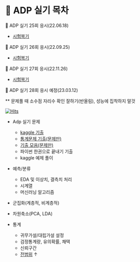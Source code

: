 # :pencil: ADP 실기 목차

:pushpin: ADP 실기 25회 응시(22.06.18)
- [시험복기](https://xod22.tistory.com/132)

:pushpin: ADP 실기 26회 응시(22.09.25)
- [시험복기](https://xod22.tistory.com/145)

:pushpin: ADP 실기 27회 응시(22.11.26)
- [시험복기](https://xod22.tistory.com/148)

:pushpin: ADP 실기 28회 응시 예정(23.03.12)

** 문제풀 때 소수점 자리수 확인 잘하기(반올림), 성능에 집착하지 말것

[![Hits](https://hits.seeyoufarm.com/api/count/incr/badge.svg?url=https%3A%2F%2Fgithub.com%2Fteng-ny%2FADPStudy&count_bg=%2305AEEF&title_bg=%23555555&icon=waze.svg&icon_color=%23E7E7E7&title=hits&edge_flat=false)](https://hits.seeyoufarm.com)

- Adp 실기 문제
  - [kaggle 기출](https://www.kaggle.com/kukuroo3/discussion)
  - [통계문제 기출(문제만)](https://didalsgur.tistory.com/87?category=750762)
  - [기출 모음(문제만)](https://lovelydiary.tistory.com/381)
  - 파이썬 한권으로 끝내기 기출
  - kaggle 예제 풀이

- 예측/분류
  - EDA 및 이상치, 결측치 처리
  - 시계열
  - 머신러닝 알고리즘
- 군집화(계층적, 비계층적)
- 차원축소(PCA, LDA)
- 통계
  - 귀무가설/대립가설 설정
  - 검정통계량, 유의확률, 채택
  - 신뢰구간
  - [전범위](https://github.com/H2O-500ml/ADP) ↑


